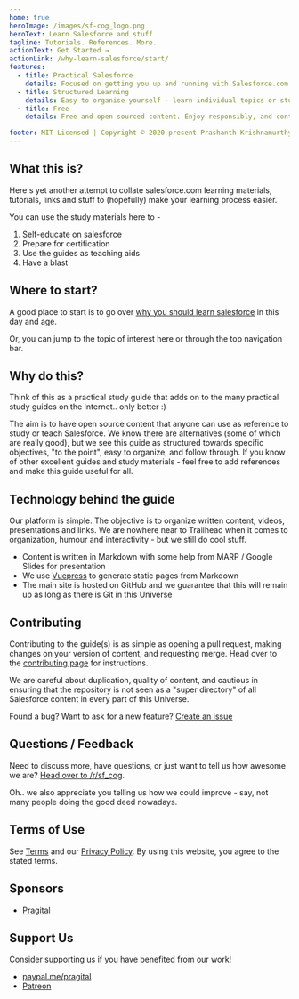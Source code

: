 ```yaml
---
home: true
heroImage: /images/sf-cog_logo.png
heroText: Learn Salesforce and stuff
tagline: Tutorials. References. More.
actionText: Get Started →
actionLink: /why-learn-salesforce/start/
features:
  - title: Practical Salesforce
    details: Focused on getting you up and running with Salesforce.com platform and tools.
  - title: Structured Learning
    details: Easy to organise yourself - learn individual topics or study for certification.
  - title: Free
    details: Free and open sourced content. Enjoy responsibly, and contribute.

footer: MIT Licensed | Copyright © 2020-present Prashanth Krishnamurthy
---
```


## What this is?

Here's yet another attempt to collate salesforce.com learning materials, tutorials, links and stuff to (hopefully) make your learning process easier.

You can use the study materials here to -

1. Self-educate on salesforce
1. Prepare for certification
1. Use the guides as teaching aids
1. Have a blast

## Where to start?

A good place to start is to go over [why you should learn salesforce](/why-learn-salesforce/) in this day and age.

Or, you can jump to the topic of interest here or through the top navigation bar.

<FeaturedTopics/>

## Why do this?

Think of this as a practical study guide that adds on to the many practical study guides on the Internet.. only better :)

The aim is to have open source content that anyone can use as reference to study or teach Salesforce. We know there are alternatives (some of which are really good), but we see this guide as structured towards specific objectives, "to the point", easy to organize, and follow through. If you know of other excellent guides and study materials - feel free to add references and make this guide useful for all.

## Technology behind the guide

Our platform is simple. The objective is to organize written content, videos, presentations and links. We are nowhere near to Trailhead when it comes to organization, humour and interactivity - but we still do cool stuff.

- Content is written in Markdown with some help from MARP / Google Slides for presentation
- We use [Vuepress](https://vuepress.vuejs.org/) to generate static pages from Markdown
- The main site is hosted on GitHub and we guarantee that this will remain up as long as there is Git in this Universe

## Contributing

Contributing to the guide(s) is as simple as opening a pull request, making changes on your version of content, and requesting merge. Head over to the [contributing page](https://github.com/crmcog/sf-cog/blob/master/CONTRIBUTING.md) for instructions.

We are careful about duplication, quality of content, and cautious in ensuring that the repository is not seen as a "super directory" of all Salesforce content in every part of this Universe.

Found a bug? Want to ask for a new feature? [Create an issue](https://github.com/crmcog/sf-cog/issues)

## Questions / Feedback

Need to discuss more, have questions, or just want to tell us how awesome we are? [Head over to /r/sf_cog](https://reddit.com/r/sf_cog).

Oh.. we also appreciate you telling us how we could improve - say, not many people doing the good deed nowadays.

## Terms of Use

See [Terms](/misc/terms) and our [Privacy Policy](/misc/privacy-policy). By using this website, you agree to the stated terms.

## Sponsors

- [Pragital](https://pragital.com)

## Support Us

Consider supporting us if you have benefited from our work!

- [paypal.me/pragital](https://www.paypal.me/pragital)
- [Patreon](https://www.patreon.com/crmcog)

